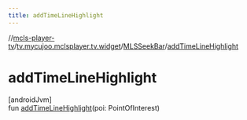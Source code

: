 ```yaml
---
title: addTimeLineHighlight
---
```

//[mcls-player-tv](../../../index.html)/[tv.mycujoo.mclsplayer.tv.widget](../index.html)/[MLSSeekBar](index.html)/[addTimeLineHighlight](add-time-line-highlight.html)



# addTimeLineHighlight



[androidJvm]\
fun [addTimeLineHighlight](add-time-line-highlight.html)(poi: PointOfInterest)




